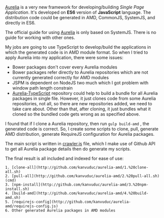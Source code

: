 [Aurelia](http://aurelia.io) is a very new framework for developing/building *Single Page Application*. It's developed on **ES6** version of **JavaScript** language. The distribution code could be generated in AMD, CommonJS, SystemJS, and directly in ES6.

The official guide for using [Aurelia](http://aurelia.io/get-started.html)  is only based on SystemJS. There is no guide for working with other ones.

My jobs are going to use TypeScript to develop/build the applications in which the generated code is in AMD module format. So when I tried to apply Aurelia into my application, there were some issues:

 - Bower packages don't cover every Aurelia modules
 - Bower packages refer directly to Aurelia repositories which are not currently generated correctly for AMD modules
 - JSPM is dependent on NodeJS two much which I got problem with window path length constrain
 - [Aurelia-TypeScript](https://github.com/cmichaelgraham/aurelia-typescript) repository could help to build a bundle for all Aurelia packages in single file. However, it just clones code from some Aurelia repositories, not all, so there are new repositories added, we need to take care about. Other than that, after cloning, it just bundles what it cloned so the bundled code gets wrong as as specified above.

I found that if I clone a Aurelia repository, then run `gulp build-amd` , the generated code is correct. So, I create some scripts to clone, pull, generate AMD distribution, generate RequireJS configuration for Aurelia packages.

The main script is written in [crawler.js](http://github.com/kanvuduc/aurelia-amd/crawler.js) file, which I make use of Github API to get all Aurelia package details then do generate my scripts.

The final result is all included and indexed for ease of use:

    1. [clone-all](http://github.com/kanvuduc/aurelia-amd/1.%20clone-all.sh)
    2. [pull-all](http://github.com/kanvuduc/aurelia-amd/2.%20pull-all.sh)(cmd)
    3. [npm-install](http://github.com/kanvuduc/aurelia-amd/3.%20npm-install.sh)
    4. [build-amd](http://github.com/kanvuduc/aurelia-amd/4.%20build-amd.sh)
    5. [requirejs-config](http://github.com/kanvuduc/aurelia-amd/requirejs-config.js)
    6. Other generated Aurelia packages in AMD modules 
